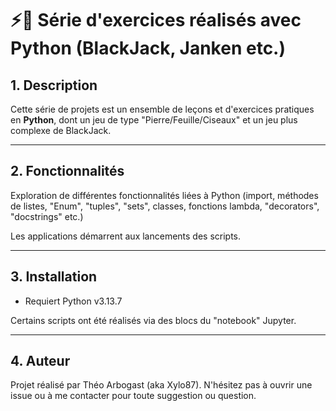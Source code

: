 # ⚡🐍 Série d'exercices réalisés avec Python (BlackJack, Janken etc.)

## 1. Description
Cette série de projets est un ensemble de leçons et d'exercices pratiques en **Python**, dont un jeu de type "Pierre/Feuille/Ciseaux" et un jeu plus complexe de BlackJack.

---

## 2. Fonctionnalités

Exploration de différentes fonctionnalités liées à Python (import, méthodes de listes, "Enum", "tuples", "sets", classes, fonctions lambda, "decorators", "docstrings" etc.)

Les applications démarrent aux lancements des scripts.

---

## 3. Installation

- Requiert Python v3.13.7

Certains scripts ont été réalisés via des blocs du "notebook" Jupyter.

---

## 4. Auteur
Projet réalisé par Théo Arbogast (aka Xylo87).
N'hésitez pas à ouvrir une issue ou à me contacter pour toute suggestion ou question.

